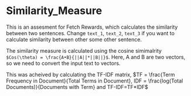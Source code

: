 # Similarity_Measure

This is an assesment for Fetch Rewards, which calculates the similarity between two sentences. Change `text_1`, `text_2`, `text_3` if you want to calculate similarity between other some other sentence.  

The similarity measure is calculated using the cosine simimalrity `$Cos(\theta) = \frac{A•B}{||A||*||B||}$`. Here, A and B are two vectors, so we need to convert the input text to vectors. 

This was acheived by calculating the TF-IDF matrix, $TF = \frac{Term Frequency in Document}{Total Terms in Document}, IDF = \frac{log(Total Documents)}{Documents with Term} and TF-IDF=TF*IDF$


